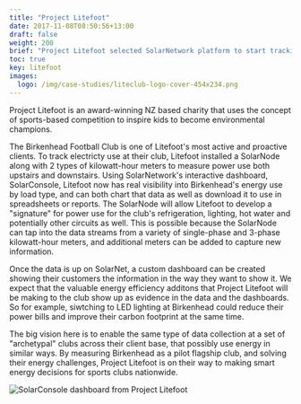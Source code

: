```yaml
---
title: "Project Litefoot"
date: 2017-11-08T08:50:56+13:00
draft: false
weight: 200
brief: "Project Litefoot selected SolarNetwork platform to start tracking electricity use at their sports clubs."
toc: true
key: litefoot
images:
  logo: /img/case-studies/liteclub-logo-cover-454x234.png
---
```

Project Litefoot is an award-winning NZ based charity that uses the concept of sports-based competition to inspire kids to become environmental champions.

The Birkenhead Football Club is one of Litefoot's most active and proactive clients. To track electricty use at their club, Litefoot installed a SolarNode along with 2 types of kilowatt-hour meters to measure power use both upstairs and downstairs. Using SolarNetwork's interactive dashboard, SolarConsole, Litefoot now has real visibility into Birkenhead's energy use by load type, and can both chart that data as well as download it to use in spreadsheets or reports. The SolarNode will allow Litefoot to develop a "signature" for power use for the club's refrigeration, lighting, hot water and potentially other circuits as well. This is possible because the SolarNode can tap into the data streams from a variety of single-phase and 3-phase kilowatt-hour meters, and additional meters can be added to capture new information. 

 Once the data is up on SolarNet, a custom dashboard can be created showing their customers the information in the way they want to show it. We expect that the valuable energy efficiency additons that Project Litefoot will be making to the club show up as evidence in the data and the dashboards. So for example, siwtching to LED lighting at Birkenhead could reduce their power bills and improve their carbon footprint at the same time.

The big vision here is to enable the same type of data collection at a set of "archetypal" clubs across their client base, that possibly use energy in similar ways. By measuring Birkenhead as a pilot flagship club, and solving their energy challenges, Project Litefoot is on their way to making smart energy decisions for sports clubs nationwide.

![SolarConsole dashboard from Project Litefoot](/img/case-studies/litefoot-console-fc.png)
